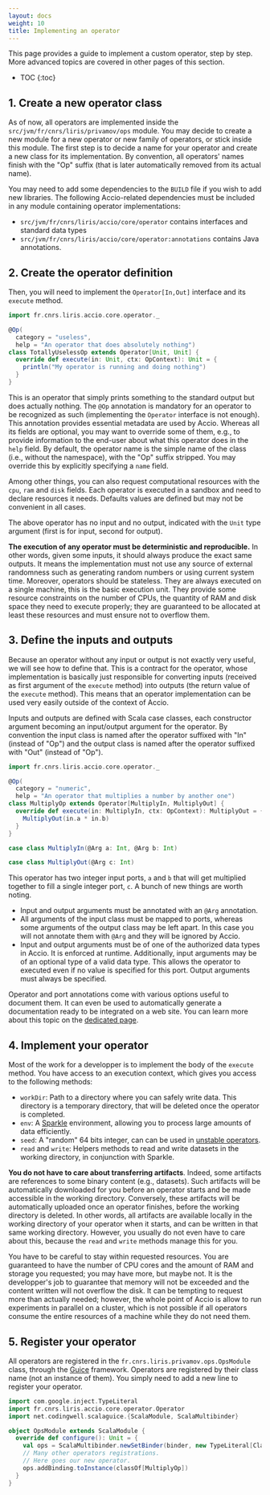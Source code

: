 ```yaml
---
layout: docs
weight: 10
title: Implementing an operator
---
```


This page provides a guide to implement a custom operator, step by step.
More advanced topics are covered in other pages of this section.

* TOC
{:toc}

## 1. Create a new operator class
As of now, all operators are implemented inside the `src/jvm/fr/cnrs/liris/privamov/ops` module.
You may decide to create a new module for a new operator or new family of operators, or stick inside this module.
The first step is to decide a name for your operator and create a new class for its implementation.
By convention, all operators' names finish with the "Op" suffix (that is later automatically removed from its actual name).

You may need to add some dependencies to the `BUILD` file if you wish to add new libraries.
The following Accio-related dependencies must be included in any module containing operator implementations:

  * `src/jvm/fr/cnrs/liris/accio/core/operator` contains interfaces and standard data types
  * `src/jvm/fr/cnrs/liris/accio/core/operator:annotations` contains Java annotations.

## 2. Create the operator definition
Then, you will need to implement the `Operator[In,Out]` interface and its `execute` method.

```scala
import fr.cnrs.liris.accio.core.operator._

@Op(
  category = "useless",
  help = "An operator that does absolutely nothing")
class TotallyUselessOp extends Operator[Unit, Unit] {
  override def execute(in: Unit, ctx: OpContext): Unit = {
    println("My operator is running and doing nothing")
  }
}
```

This is an operator that simply prints something to the standard output but does actually nothing.
The `@Op` annotation is mandatory for an operator to be recognized as such (implementing the `Operator` interface is not enough).
This annotation provides essential metadata are used by Accio.
Whereas all its fields are optional, you may want to override some of them, e.g., to provide information to the end-user about what this operator does in the `help` field.
By default, the operator name is the simple name of the class (i.e., without the namespace), with the "Op" suffix stripped.
You may override this by explicitly specifying a `name` field.

Among other things, you can also request computational resources with the `cpu`, `ram` and `disk` fields.
Each operator is executed in a sandbox and need to declare resources it needs.
Defaults values are defined but may not be convenient in all cases.

The above operator has no input and no output, indicated with the `Unit` type argument (first is for input, second for output).

**The execution of any operator must be deterministic and reproducible.**
In other words, given some inputs, it should always produce the exact same outputs.
It means the implementation must not use any source of external randomness such as generating random numbers or using current system time.
Moreover, operators should be stateless.
They are always executed on a single machine, this is the basic execution unit.
They provide some resource constraints on the number of CPUs, the quantity of RAM and disk space they need to execute properly;
they are guaranteed to be allocated at least these resources and must ensure not to overflow them.

## 3. Define the inputs and outputs
Because an operator without any input or output is not exactly very useful, we will see how to define that.
This is a contract for the operator, whose implementation is basically just responsible for converting inputs (received as first argument of the `execute` method) into outputs (the return value of the `execute` method).
This means that an operator implementation can be used very easily outside of the context of Accio.

Inputs and outputs are defined with Scala case classes, each constructor argument becoming an input/output argument for the operator.
By convention the input class is named after the operator suffixed with "In" (instead of "Op") and the output class is named after the operator suffixed with "Out" (instead of "Op").

```scala
import fr.cnrs.liris.accio.core.operator._

@Op(
  category = "numeric",
  help = "An operator that multiplies a number by another one")
class MultiplyOp extends Operator[MultiplyIn, MultiplyOut] {
  override def execute(in: MultiplyIn, ctx: OpContext): MultiplyOut = {
    MultiplyOut(in.a * in.b)
  }
}

case class MultiplyIn(@Arg a: Int, @Arg b: Int)

case class MultiplyOut(@Arg c: Int)
```

This operator has two integer input ports, `a` and `b` that will get multiplied together to fill a single integer port, `c`.
A bunch of new things are worth noting.

  * Input and output arguments must be annotated with an `@Arg` annotation.
  * All arguments of the input class must be mapped to ports, whereas some arguments of the output class may be left apart.
  In this case you will not annotate them with `@Arg` and they will be ignored by Accio.
  * Input and output arguments must be of one of the authorized data types in Accio.
  It is enforced at runtime.
  Additionally, input arguments may be of an optional type of a valid data type.
  This allows the operator to executed even if no value is specified for this port.
  Output arguments must always be specified.

Operator and port annotations come with various options useful to document them.
It can even be used to automatically generate a documentation ready to be integrated on a web site.
You can learn more about this topic on the [dedicated page](documenting-operators.html).

## 4. Implement your operator
Most of the work for a developper is to implement the body of the `execute` method.
You have access to an execution context, which gives you access to the following methods:

  * `workDir`: Path to a directory where you can safely write data.
  This directory is a temporary directory, that will be deleted once the operator is completed.
  * `env`: A [Sparkle](sparkle.html) environment, allowing you to process large amounts of data efficiently.
  * `seed`: A "random" 64 bits integer, can can be used in [unstable operators](cookbook.html#working-with-randomness).
  * `read` and `write`: Helpers methods to read and write datasets in the working directory, in conjunction with Sparkle.

**You do not have to care about transferring artifacts**.
Indeed, some artifacts are references to some binary content (e.g., datasets).
Such artifacts will be automatically downloaded for you before an operator starts and be made accessible in the working directory.
Conversely, these artifacts will be automatically uploaded once an operator finishes, before the working directory is deleted.
In other words, all artifacts are available locally in the working directory of your operator when it starts, and can be written in that same working directory.
However, you usually do not even have to care about this, because the `read` and `write` methods manage this for you.

You have to be careful to stay within requested resources.
You are guaranteed to have the number of CPU cores and the amount of RAM and storage you requested; you may have more, but maybe not.
It is the developper's job to guarantee that memory will not be exceeded and the content written will not overflow the disk.
It can be tempting to request more than actually needed; however, the whole point of Accio is allow to run experiments in parallel on a cluster, which is not possible if all operators consume the entire resources of a machine while they do not need them.

## 5. Register your operator
All operators are registered in the `fr.cnrs.liris.privamov.ops.OpsModule` class, through the [Guice](https://github.com/google/guice) framework.
Operators are registered by their class name (not an instance of them).
You simply need to add a new line to register your operator.

```scala
import com.google.inject.TypeLiteral
import fr.cnrs.liris.accio.core.operator.Operator
import net.codingwell.scalaguice.{ScalaModule, ScalaMultibinder}

object OpsModule extends ScalaModule {
  override def configure(): Unit = {
    val ops = ScalaMultibinder.newSetBinder(binder, new TypeLiteral[Class[_ <: Operator[_, _]]] {})
    // Many other operators registrations.
    // Here goes our new operator.
    ops.addBinding.toInstance(classOf[MultiplyOp])
  }
}
```
